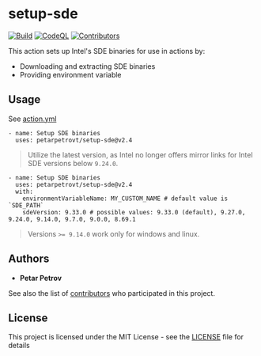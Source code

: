  # setup-sde

[![Build](https://github.com/petarpetrovt/setup-sde/actions/workflows/build.yml/badge.svg)](https://github.com/petarpetrovt/setup-sde/actions/workflows/build.yml) [![CodeQL](https://github.com/petarpetrovt/setup-sde/actions/workflows/codeql.yml/badge.svg)](https://github.com/petarpetrovt/setup-sde/actions/workflows/codeql.yml) [![Contributors](https://img.shields.io/github/contributors/petarpetrovt/setup-sde?label=Contributors)](https://github.com/petarpetrovt/setup-sde/graphs/contributors)

This action sets up Intel's SDE binaries for use in actions by:

* Downloading and extracting SDE binaries
* Providing environment variable

## Usage

See [action.yml](action.yml)

```YML
- name: Setup SDE binaries
  uses: petarpetrovt/setup-sde@v2.4
```

> Utilize the latest version, as Intel no longer offers mirror links for Intel SDE versions below `9.24.0`.

```YML
- name: Setup SDE binaries
  uses: petarpetrovt/setup-sde@v2.4
  with:
    environmentVariableName: MY_CUSTOM_NAME # default value is `SDE_PATH`
    sdeVersion: 9.33.0 # possible values: 9.33.0 (default), 9.27.0, 9.24.0, 9.14.0, 9.7.0, 9.0.0, 8.69.1
```

> Versions `>= 9.14.0` work only for windows and linux.

## Authors

* **Petar Petrov**

See also the list of [contributors](https://github.com/petarpetrovt/setup-sde/graphs/contributors) who participated in this project.

## License

This project is licensed under the MIT License - see the [LICENSE](LICENSE) file for details
